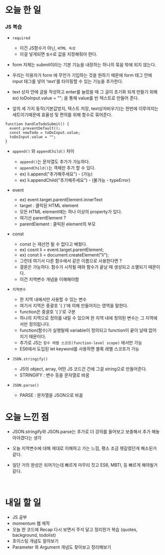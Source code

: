 # 오늘 한 일

### JS 복습

- `required`

  - 이건 JS함수가 아닌, `HTML 속성`
  - 이걸 넣게되면 `필수`로 값을 지정해줘야 한다.

- form 자체는 submit이라는 기본 기능을 내장하는 하나의 묶음 밖에 되지 않는다.

- 우리는 이용자가 form 에 무언가 기입하는 것을 원하기 때문에 form 태그 안에 input 태그를 넣어 'text'를 타이핑할 수 있는 기능을 추가한다.

- text 상자 안에 글을 작성하고 enter를 눌렀을 때 그 글이 초기화 되게 만들기 위해 ex) toDoInput.value = ""; 을 통해 value를 빈 텍스트로 만들어 준다.

- 앞의 세 가지 동작(기본값방지, 텍스트 저장, text상자비우기)는 한번에 이루어지는 세트이기때문에 효율성 및 편의를 위해 함수로 묶어준다.

```
function handleTodoSubmit() {
  event.preventDefault();
  const newTodo = toDoInput.value;
  toDoInput.value = "";
}
```

- `append()` 와 `appendChild()` 차이

  - `append()`는 문자열도 추가가 가능하다.
  - `appendChild()`는 객체만 추가 할 수 있다.
  - ex) li.append("추가해주세요") - (가능)
  - ex) li.appendChild("추가해주세요") - (불가능 - typeError)
    <br />

- event

  - ex) event.target.parentElement.innerText
  - target : 클릭된 HTML element
  - 모든 HTML element에는 하나 이상의 property가 있다.
  - 여기선 parentElement ?
  - parentElement : 클릭된 element의 부모

- const

  - const 는 재선언 될 수 없다고 배웠다.
  - ex) cosnt li = event.target.parentElement;
  - ex) const li = document.createElement("li");
  - 그런데 여기서 다른 함수에서 같은 이름으로 사용한다면 ?
  - 결론은 가능하다. 함수가 시작될 때와 함수가 끝날 때 생성되고 소멸되기 때문이다.
  - 이건 지역변수 개념을 이해해야함

- `지역변수`

  - 한 지역 내에서만 사용할 수 있는 변수
  - 여기서 지역은 중괄호 '{ }'에 의해 만들어지는 영역을 말한다.
  - function은 중괄호 '{ }'로 구분
  - 하나의 지역으로 정의를 내릴 수 있으며 한 지역 내에 정의된 변수는 그 지역에서만 정의됩니다.
  - function(함수)가 실행될때 variable이 정의되고 function이 끝이 날때 없어지기 때문이다.
  - 추가로 JS는 `함수 레벨 스코프(function-level scope)` 에서만 가능
  - ES6에서 도입된 let keyword를 사용하면 블록 레벨 스코프가 가능

- `JSON.stringify()`

  - JS의 object, array, 어떤 JS 코드건 간에 그걸 string으로 만들어준다.
  - STRINGIFY : 변수 등을 문자열로 바꿈

- `JSON.parse()`
  - PARSE : 문자열을 JSON으로 바꿈

# 오늘 느낀 점

- JSON.stringify와 JSON.parse는 추가로 더 강의를 들어보고 보충해서 추가 해놓아야겠다는 생각

- 오늘 지역변수에 대해 제대로 이해하고 가는 느낌, 평소 조금 헷갈렸던게 해소된거같다.

- 일단 거의 완성은 되어가는데 빠르게 마무리 짓고 ES6, MBTI, 등 빠르게 해야될거같다.

<br />

# 내일 할 일

- JS 공부
- momentum 웹 제작
- 오늘 한 코드에 Recap 다시 보면서 주석 달고 정리한거 복습 (quotes, background, todolist)
- 호이스팅 개념도 알아보기
- Parameter 와 Argument 개념도 찾아보고 정리해보기
